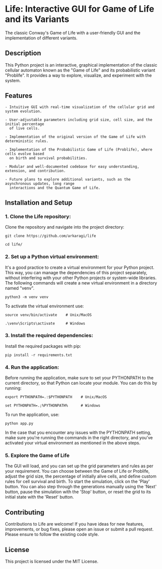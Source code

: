 # Life: Interactive GUI for Game of Life and its Variants

The classic Conway's Game of Life with a user-friendly GUI and the implementation of different variants.

## Description

This Python project is an interactive, graphical implementation of the classic cellular automaton known
as the "Game of Life" and its probabilistic variant "Problife". It provides a way to explore, visualize,
and experiment with the system.

## Features

    - Intuitive GUI with real-time visualization of the cellular grid and system evolution.

    - User-adjustable parameters including grid size, cell size, and the initial percentage
      of live cells.

    - Implementation of the original version of the Game of Life with deterministic rules.

    - Implementation of the Probabilistic Game of Life (Problife), where cells evolve based
      on birth and survival probabilities.

    - Modular and well-documented codebase for easy understanding, extension, and contribution.

    - Future plans to explore additional variants, such as the asynchronous updates, long range
      interactions and the Quantum Game of Life.

## Installation and Setup

### 1. Clone the Life repository:

Clone the repository and navigate into the project directory:

    git clone https://github.com/arkaragi/life

    cd life/

### 2. Set up a Python virtual environment:

It's a good practice to create a virtual environment for your Python project. 
This way, you can manage the dependencies of this project separately, without
interfering with your other Python projects or system-wide libraries. 
The following commands will create a new virtual environment in a directory
named "venv".

    python3 -m venv venv

To activate the virtual environment use:

    source venv/bin/activate    # Unix/MacOS

    .\venv\Scripts\activate     # Windows

### 3. Install the required dependencies:

Install the required packages with pip:

    pip install -r requirements.txt

### 4. Run the application:

Before running the application, make sure to set your PYTHONPATH to the current directory,
so that Python can locate your module. You can do this by running:

    export PYTHONPATH=.:$PYTHONPATH    # Unix/MacOS

    set PYTHONPATH=.;%PYTHONPATH%      # Windows

To run the application, use:

    python app.py

In the case that you encounter any issues with the PYTHONPATH setting, make sure you're running 
the commands in the right directory, and you've activated your virtual environment as mentioned 
in the above steps.

### 5. Explore the Game of Life

The GUI will load, and you can set up the grid parameters and rules as per your requirement.
You can choose between the Game of Life or Problife, adjust the grid size, the percentage of
initially alive cells, and define custom rules for cell survival and birth. To start the
simulation, click on the 'Play' button. You can also step through the generations manually 
using the 'Next' button, pause the simulation with the 'Stop' button, or reset the grid to
its initial state with the 'Reset' button.

## Contributing

Contributions to Life are welcome! If you have ideas for new features, improvements,
or bug fixes, please open an issue or submit a pull request. Please ensure to follow
the existing code style.

## License

This project is licensed under the MIT License.
